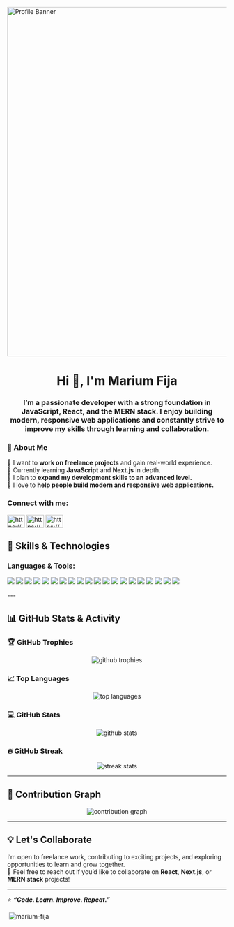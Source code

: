 <p align="left"> <img src="https://i.ibb.co/R4Zkw9hL/White-Cream-Minimalist-Elegant-Virtual-Assistant-Facebook-Cover-Photo.png" alt="Profile Banner" width="800"/> </p>

<h1 align="center">Hi 👋, I'm Marium Fija</h1>
<h3 align="center">I’m a passionate developer with a strong foundation in JavaScript, React, and the MERN stack. I enjoy building modern, responsive web applications and constantly strive to improve my skills through learning and collaboration.</h3>



### 🌱 About Me
🔹 I want to **work on freelance projects** and gain real-world experience.  
🔹 Currently learning **JavaScript** and **Next.js** in depth.  
🔹 I plan to **expand my development skills to an advanced level.**  
🔹 I love to **help people build modern and responsive web applications.**


<h3 align="left">Connect with me:</h3>
<p align="left">
<a href="https://linkedin.com/in/https://www.linkedin.com/in/marium-fija/" target="blank"><img align="center" src="https://raw.githubusercontent.com/rahuldkjain/github-profile-readme-generator/master/src/images/icons/Social/linked-in-alt.svg" alt="https://www.linkedin.com/in/marium-fija/" height="30" width="40" /></a>
<a href="https://fb.com/https://www.facebook.com/marium.fija" target="blank"><img align="center" src="https://raw.githubusercontent.com/rahuldkjain/github-profile-readme-generator/master/src/images/icons/Social/facebook.svg" alt="https://www.facebook.com/marium.fija" height="30" width="40" /></a>
<a href="https://instagram.com/https://www.instagram.com/marium_fija/" target="blank"><img align="center" src="https://raw.githubusercontent.com/rahuldkjain/github-profile-readme-generator/master/src/images/icons/Social/instagram.svg" alt="https://www.instagram.com/marium_fija/" height="30" width="40" /></a>
</p>

## 🧠 Skills & Technologies  

### Languages & Tools:  

<p align="left">
  <img src="https://img.shields.io/badge/JavaScript-F7DF1E?style=for-the-badge&logo=javascript&logoColor=black" />
  <img src="https://img.shields.io/badge/React-20232A?style=for-the-badge&logo=react&logoColor=61DAFB" />
  <img src="https://img.shields.io/badge/Node.js-339933?style=for-the-badge&logo=nodedotjs&logoColor=white" />
  <img src="https://img.shields.io/badge/Express.js-000000?style=for-the-badge&logo=express&logoColor=white" />
  <img src="https://img.shields.io/badge/MongoDB-4EA94B?style=for-the-badge&logo=mongodb&logoColor=white" />
  <img src="https://img.shields.io/badge/MongoDB%20Atlas-47A248?style=for-the-badge&logo=mongodb&logoColor=white" />
  <img src="https://img.shields.io/badge/TailwindCSS-38B2AC?style=for-the-badge&logo=tailwind-css&logoColor=white" />
  <img src="https://img.shields.io/badge/Figma-F24E1E?style=for-the-badge&logo=figma&logoColor=white" />
  <img src="https://img.shields.io/badge/Git-F05033?style=for-the-badge&logo=git&logoColor=white" />
  <img src="https://img.shields.io/badge/GitHub-181717?style=for-the-badge&logo=github&logoColor=white" />
  <img src="https://img.shields.io/badge/VS%20Code-0078D4?style=for-the-badge&logo=visual-studio-code&logoColor=white" />
  <img src="https://img.shields.io/badge/TanStack%20Query-FF4154?style=for-the-badge&logo=react-query&logoColor=white" />
  <img src="https://img.shields.io/badge/Bootstrap-7952B3?style=for-the-badge&logo=bootstrap&logoColor=white" />
  <img src="https://img.shields.io/badge/AOS-FF6B81?style=for-the-badge&logoColor=white" />
  <img src="https://img.shields.io/badge/Framer%20Motion-0055FF?style=for-the-badge&logo=framer&logoColor=white" />
  <img src="https://img.shields.io/badge/Netlify-00C7B7?style=for-the-badge&logo=netlify&logoColor=white" />
  <img src="https://img.shields.io/badge/Vercel-000000?style=for-the-badge&logo=vercel&logoColor=white" />
  <img src="https://img.shields.io/badge/Firebase-FFCA28?style=for-the-badge&logo=firebase&logoColor=black" />
  <img src="https://img.shields.io/badge/Chrome-4285F4?style=for-the-badge&logo=googlechrome&logoColor=white" />
  <img src="https://img.shields.io/badge/GitHub%20Pages-222222?style=for-the-badge&logo=githubpages&logoColor=white" />
</p>
---

## 📊 GitHub Stats & Activity

### 🏆 GitHub Trophies
<p align="center"> 
  <img src="https://github-profile-trophy.vercel.app/?username=marium-fija&theme=onedark&no-frame=true&margin-w=15" alt="github trophies"/>
</p>

### 📈 Top Languages
<p align="center">
  <img src="https://github-readme-stats.vercel.app/api/top-langs/?username=marium-fija&layout=compact&theme=tokyonight" alt="top languages"/>
</p>

### 💻 GitHub Stats
<p align="center">
  <img src="https://github-readme-stats.vercel.app/api?username=marium-fija&show_icons=true&theme=tokyonight" alt="github stats"/>
</p>

### 🔥 GitHub Streak
<p align="center">
  <img src="https://github-readme-streak-stats.herokuapp.com/?user=marium-fija&theme=tokyonight" alt="streak stats"/>
</p>

---

## 📅 Contribution Graph
<p align="center">
  <img src="https://github-readme-activity-graph.vercel.app/graph?username=marium-fija&theme=tokyo-night" alt="contribution graph"/>
</p>

---

## 💡 Let's Collaborate
I’m open to freelance work, contributing to exciting projects, and exploring opportunities to learn and grow together.  
💬 Feel free to reach out if you’d like to collaborate on **React**, **Next.js**, or **MERN stack** projects!

---

⭐ **_“Code. Learn. Improve. Repeat.”_**

<p>&nbsp;<img align="center" src="https://github-readme-stats.vercel.app/api?username=marium-fija&show_icons=true&locale=en" alt="marium-fija" /></p>
